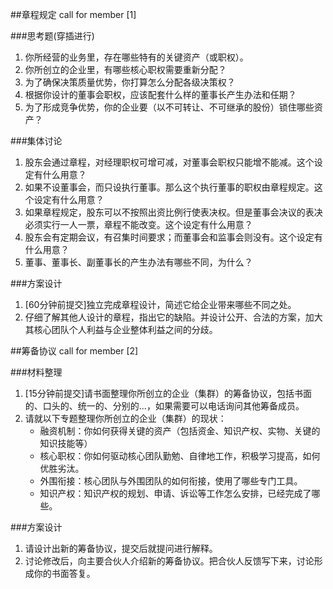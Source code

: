 ##章程规定
call for member [1]

###思考题(穿插进行)
1. 你所经营的业务里，存在哪些特有的关键资产（或职权）。
2. 你所创立的企业里，有哪些核心职权需要重新分配？
3. 为了确保决策质量优势，你打算怎么分配各级决策权？
4. 根据你设计的董事会职权，应该配套什么样的董事长产生办法和任期？
5. 为了形成竞争优势，你的企业要（以不可转让、不可继承的股份）锁住哪些资产？

###集体讨论
1. 股东会通过章程，对经理职权可增可减，对董事会职权只能增不能减。这个设定有什么用意？
2. 如果不设董事会，而只设执行董事。那么这个执行董事的职权由章程规定。这个设定有什么用意？
3. 如果章程规定，股东可以不按照出资比例行使表决权。但是董事会决议的表决必须实行一人一票，章程不能改变。这个设定有什么用意？
4. 股东会有定期会议，有召集时间要求；而董事会和监事会则没有。这个设定有什么用意？
5. 董事、董事长、副董事长的产生办法有哪些不同，为什么？

###方案设计
1. [60分钟前提交]独立完成章程设计，简述它给企业带来哪些不同之处。
2. 仔细了解其他人设计的章程，指出它的缺陷。并设计公开、合法的方案，加大其核心团队个人利益与企业整体利益之间的分歧。

##筹备协议
call for member [2]

###材料整理
1. [15分钟前提交]请书面整理你所创立的企业（集群）的筹备协议，包括书面的、口头的、统一的、分别的...，如果需要可以电话询问其他筹备成员。
2. 请就以下专题整理你所创立的企业（集群）的现状：  
	* 融资机制：你如何获得关键的资产（包括资金、知识产权、实物、关键的知识技能等）
	* 核心职权：你如何驱动核心团队勤勉、自律地工作，积极学习提高，如何优胜劣汰。
	* 外围衔接：核心团队与外围团队的如何衔接，使用了哪些专门工具。
	* 知识产权：知识产权的规划、申请、诉讼等工作怎么安排，已经完成了哪些。

###方案设计
1. 请设计出新的筹备协议，提交后就提问进行解释。
2. 讨论修改后，向主要合伙人介绍新的筹备协议。把合伙人反馈写下来，讨论形成你的书面答复。